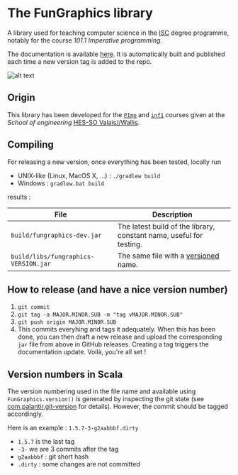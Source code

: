 # The FunGraphics library

A library used for teaching computer science in the [ISC](https://www.hevs.ch/isc) degree programme, notably for the course _101.1 Imperative programming_.

The documentation is available [here](https://isc-hei.github.io/FunGraphics/hevs/graphics/index.html). It is automatically built and published each time a new version tag is added to the repo.

![alt text](res/fungraphics.png)

## Origin

This library has been developed for the [`PImp`](https://isc.hevs.ch/learn/courses/101-1) and [`inf1`](https://inf1.begincoding.net) courses given at the _School of engineering_ [HES-SO Valais//Wallis](https://www.hevs.ch).

## Compiling

For releasing a new version, once everything has been tested, locally run

* UNIX-like (Linux, MacOS X, ...) : ```./gradlew build```
* Windows : ```gradlew.bat build```

results :

| File                                 | Description                                                         |
|--------------------------------------|---------------------------------------------------------------------|
| `build/fungraphics-dev.jar`          | The latest build of the library, constant name, useful for testing. |
| `build/libs/fungraphics-VERSION.jar` | The same file with a [versioned](#Version) name.                    |

## How to release (and have a nice version number)

1. `git commit`
2. `git tag -a MAJOR.MINOR.SUB -m "tag vMAJOR.MINOR.SUB"`
3. `git push origin MAJOR.MINOR.SUB`
4. This commits everyhing and tags it adequately. When this has been done, you can then draft a new release and upload the corresponding `jar` file from above in GitHub releases. Creating a tag triggers the documentation update. Voilà, you're all set !

## Version numbers in Scala

The version numbering used in the file name and available using `FunGraphics.version()` is
generated by inspecting the git state (see [com.palantir.git-version](https://github.com/palantir/gradle-git-version)
for details). However, the commit should be tagged accordingly.

Here is an example : `1.5.7-3-g2aabbbf.dirty`

* `1.5.7` is the last tag
* `-3-` we are 3 commits after the tag
* `g2aabbbf` : git short hash
* `.dirty` : some changes are not committed
